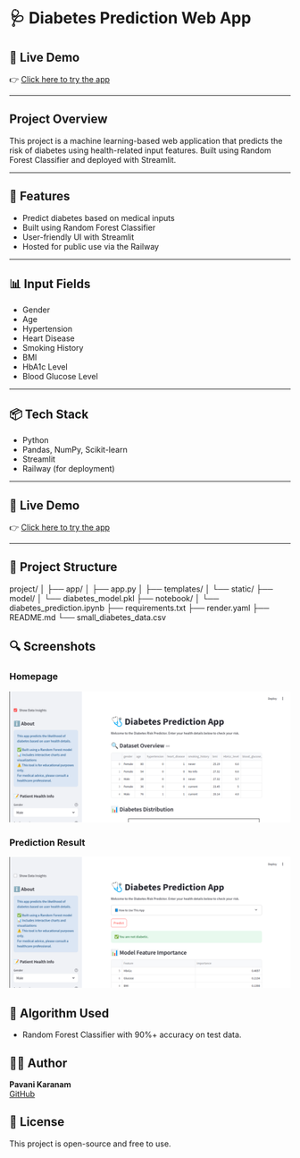 # 🩺 Diabetes Prediction Web App


## 🔗 Live Demo
👉 [Click here to try the app]([https://diabetes-prediction-app-production-8e65.up.railway.app/])

---

## Project Overview
This project is a machine learning-based web application that predicts the risk of diabetes using health-related input features. Built using Random Forest Classifier and deployed with Streamlit.

---

## 🚀 Features
- Predict diabetes based on medical inputs
- Built using Random Forest Classifier
- User-friendly UI with Streamlit
- Hosted for public use via the Railway

---

## 📊 Input Fields
- Gender
- Age
- Hypertension
- Heart Disease
- Smoking History
- BMI
- HbA1c Level
- Blood Glucose Level

---

## 📦 Tech Stack
- Python
- Pandas, NumPy, Scikit-learn
- Streamlit
- Railway (for deployment)

---

## 🔗 Live Demo
👉 [Click here to try the app](https://diabetes-prediction-app-production-8e65.up.railway.app/)

---

## 📁 Project Structure
project/
│
├── app/
│ ├── app.py
│ ├── templates/
│ └── static/
├── model/
│ └── diabetes_model.pkl
├── notebook/
│ └── diabetes_prediction.ipynb
├── requirements.txt
├── render.yaml
├── README.md
└── small_diabetes_data.csv

## 🔍 Screenshots

### Homepage
![Homepage](screenshots/homepage.png)

### Prediction Result
![Prediction](screenshots/Prediction.png)



## 🧠 Algorithm Used
- Random Forest Classifier with 90%+ accuracy on test data.

## 🙋‍♀️ Author
**Pavani Karanam**  
[GitHub](https://github.com/pavanikaranam-sys)

## 📝 License
This project is open-source and free to use.
